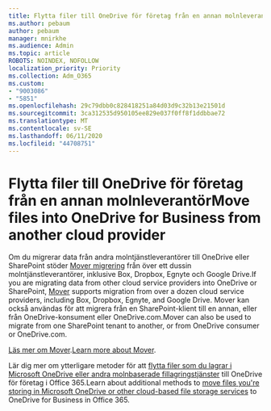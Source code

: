 ```yaml
---
title: Flytta filer till OneDrive för företag från en annan molnleverantör
ms.author: pebaum
author: pebaum
manager: mnirkhe
ms.audience: Admin
ms.topic: article
ROBOTS: NOINDEX, NOFOLLOW
localization_priority: Priority
ms.collection: Adm_O365
ms.custom:
- "9003086"
- "5851"
ms.openlocfilehash: 29c79dbb0c828418251a84d03d9c32b13e21501d
ms.sourcegitcommit: 3ca312535d950105ee829e037f0ff8f1ddbbae72
ms.translationtype: MT
ms.contentlocale: sv-SE
ms.lasthandoff: 06/11/2020
ms.locfileid: "44708751"
---
```

# <a name="move-files-into-onedrive-for-business-from-another-cloud-provider"></a><span data-ttu-id="9b930-102">Flytta filer till OneDrive för företag från en annan molnleverantör</span><span class="sxs-lookup"><span data-stu-id="9b930-102">Move files into OneDrive for Business from another cloud provider</span></span>

<span data-ttu-id="9b930-103">Om du migrerar data från andra molntjänstleverantörer till OneDrive eller SharePoint stöder [Mover migrering](https://go.microsoft.com/fwlink/?linkid=2132453) från över ett dussin molntjänstleverantörer, inklusive Box, Dropbox, Egnyte och Google Drive.</span><span class="sxs-lookup"><span data-stu-id="9b930-103">If you are migrating data from other cloud service providers into OneDrive or SharePoint, [Mover](https://go.microsoft.com/fwlink/?linkid=2132453) supports migration from over a dozen cloud service providers, including Box, Dropbox, Egnyte, and Google Drive.</span></span> <span data-ttu-id="9b930-104">Mover kan också användas för att migrera från en SharePoint-klient till en annan, eller från OneDrive-konsument eller OneDrive.com.</span><span class="sxs-lookup"><span data-stu-id="9b930-104">Mover can also be used to migrate from one SharePoint tenant to another, or from OneDrive consumer or OneDrive.com.</span></span>

<span data-ttu-id="9b930-105">[Läs mer om Mover](https://go.microsoft.com/fwlink/?linkid=2132453).</span><span class="sxs-lookup"><span data-stu-id="9b930-105">[Learn more about Mover](https://go.microsoft.com/fwlink/?linkid=2132453).</span></span>

<span data-ttu-id="9b930-106">Lär dig mer om ytterligare metoder för att [flytta filer som du lagrar i Microsoft OneDrive eller andra molnbaserade fillagringstjänster](https://support.microsoft.com/office/7fb28cad-7e25-451f-8b4b-2d1a71e5c0e9) till OneDrive för företag i Office 365.</span><span class="sxs-lookup"><span data-stu-id="9b930-106">Learn about additional methods to [move files you're storing in Microsoft OneDrive or other cloud-based file storage services](https://support.microsoft.com/office/7fb28cad-7e25-451f-8b4b-2d1a71e5c0e9) to OneDrive for Business in Office 365.</span></span>
